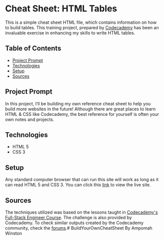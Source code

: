 # **Cheat Sheet: HTML Tables**

This is a simple cheat sheet HTML file, which contains information on how to build tables. This training project, prepared by [Codecademy](https://www.codecademy.com/learn/paths/full-stack-engineer-career-path) has been an invaluable exercise in enhancing my skills to write HTML tables.

## Table of Contents

- [Project Prompt](#project-prompt)
- [Technologies](#technologies)
- [Setup](#setup)
- [Sources](#sources)

## Project Prompt

In this project, I’ll be building my own reference cheat sheet to help you build more websites in the future! Although there are great places to learn HTML & CSS like Codecademy, the best reference for yourself is often your own notes and projects.

## Technologies

- HTML 5
- CSS 3

## Setup

Any standard computer browser that can run this site will work as long as it can read HTML 5 and CSS 3. You can click this [link](https://daniellabrador.github.io/codecademy-build_your_own_cheat_sheet/) to view the live site.

## Sources

The techniques utilized was based on the lessons taught in [Codecademy's Full-Stack Engineer Course](https://www.codecademy.com/learn/paths/full-stack-engineer-career-path
). The challenge is also provided by Codecademy. To check similar outputs created by the Codecademy community, check the [forums](https://discuss.codecademy.com/t/build-your-own-cheatsheet-challenge-project-html-css/462393).# BuildYourOwnCheatSheet By Ampomah Winston
